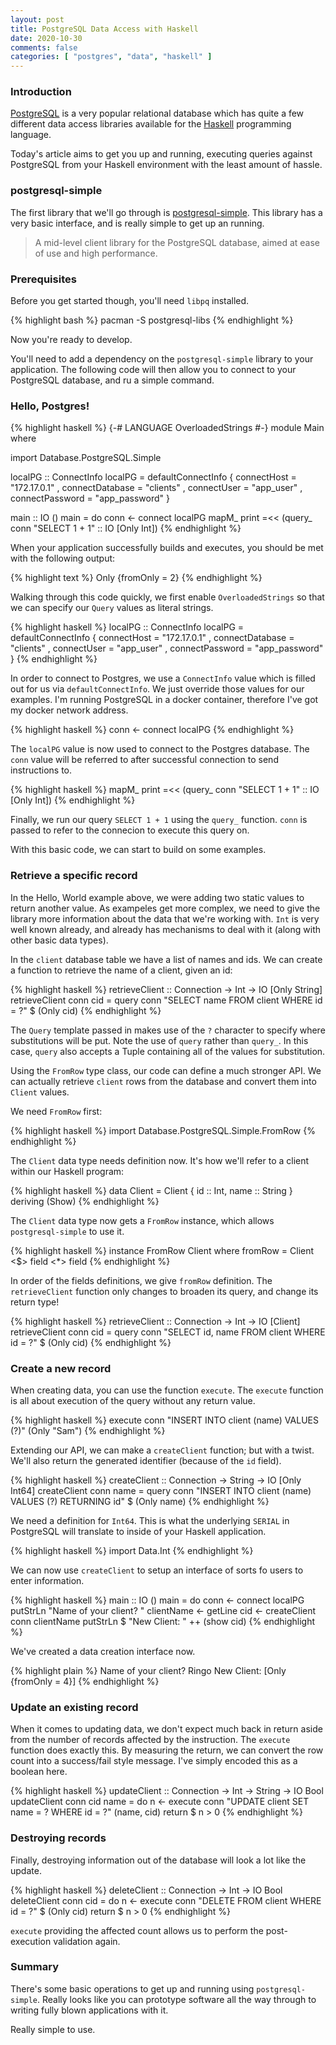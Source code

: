 ```yaml
---
layout: post
title: PostgreSQL Data Access with Haskell
date: 2020-10-30
comments: false
categories: [ "postgres", "data", "haskell" ]
---
```


### Introduction

[PostgreSQL](https://www.postgresql.org/) is a very popular relational database which has quite a few different data access libraries available for the [Haskell](https://www.haskell.org/) programming language.

Today's article aims to get you up and running, executing queries against PostgreSQL from your Haskell environment with the least amount of hassle.

### postgresql-simple

The first library that we'll go through is [postgresql-simple](https://www.stackage.org/package/postgresql-simple). This library has a very basic interface, and is really simple to get up an running.

> A mid-level client library for the PostgreSQL database, aimed at ease of use and high performance.

### Prerequisites

Before you get started though, you'll need `libpq` installed.

{% highlight bash %}
pacman -S postgresql-libs
{% endhighlight %}

Now you're ready to develop.

You'll need to add a dependency on the `postgresql-simple` library to your application. The following code will then allow you to connect to your PostgreSQL database, and ru  a simple command.

### Hello, Postgres!

{% highlight haskell %}
{-# LANGUAGE OverloadedStrings #-}
module Main where

import Database.PostgreSQL.Simple

localPG :: ConnectInfo
localPG = defaultConnectInfo
        { connectHost = "172.17.0.1"
        , connectDatabase = "clients"
        , connectUser = "app_user"
        , connectPassword = "app_password"
        }

main :: IO ()
main = do
  conn <- connect localPG
  mapM_ print =<< (query_ conn "SELECT 1 + 1" :: IO [Only Int])
{% endhighlight %}

When your application successfully builds and executes, you should be met with the following output:

{% highlight text %}
Only {fromOnly = 2}
{% endhighlight %}

Walking through this code quickly, we first enable `OverloadedStrings` so that we can specify our `Query` values as literal strings. 

{% highlight haskell %}
localPG :: ConnectInfo
localPG = defaultConnectInfo
        { connectHost = "172.17.0.1"
        , connectDatabase = "clients"
        , connectUser = "app_user"
        , connectPassword = "app_password"
        }
{% endhighlight %}

In order to connect to Postgres, we use a `ConnectInfo` value which is filled out for us via `defaultConnectInfo`. We just override those values for our examples. I'm running PostgreSQL in a docker container, therefore I've got my docker network address.

{% highlight haskell %}
conn <- connect localPG
{% endhighlight %}

The `localPG` value is now used to connect to the Postgres database. The `conn` value will be referred to after successful connection to send instructions to.

{% highlight haskell %}
mapM_ print =<< (query_ conn "SELECT 1 + 1" :: IO [Only Int])
{% endhighlight %}

Finally, we run our query `SELECT 1 + 1` using the `query_` function. `conn` is passed to refer to the connecion to execute this query on. 

With this basic code, we can start to build on some examples.

### Retrieve a specific record

In the Hello, World example above, we were adding two static values to return another value. As exampeles get more complex, we need to give the library more information about the data that we're working with. `Int` is very well known already, and already has mechanisms to deal with it (along with other basic data types).

In the `client` database table we have a list of names and ids. We can create a function to retrieve the name of a client, given an id:

{% highlight haskell %}
retrieveClient :: Connection -> Int -> IO [Only String]
retrieveClient conn cid = query conn "SELECT name FROM client WHERE id = ?" $ (Only cid)
{% endhighlight %}

The `Query` template passed in makes use of the `?` character to specify where substitutions will be put. Note the use of `query` rather than `query_`. In this case, `query` also accepts a Tuple containing all of the values for substitution.

Using the `FromRow` type class, our code can define a much stronger API. We can actually retrieve `client` rows from the database and convert them into `Client` values. 

We need `FromRow` first:

{% highlight haskell %}
import Database.PostgreSQL.Simple.FromRow
{% endhighlight %}

The `Client` data type needs definition now. It's how we'll refer to a client within our Haskell program:

{% highlight haskell %}
data Client = Client { id :: Int, name :: String }
  deriving (Show)
{% endhighlight %}

The `Client` data type now gets a `FromRow` instance, which allows `postgresql-simple` to use it.

{% highlight haskell %}
instance FromRow Client where
  fromRow = Client <$> field <*> field
{% endhighlight %}

In order of the fields definitions, we give `fromRow` definition. The `retrieveClient` function only changes to broaden its query, and change its return type!

{% highlight haskell %}
retrieveClient :: Connection -> Int -> IO [Client]
retrieveClient conn cid = query conn "SELECT id, name FROM client WHERE id = ?" $ (Only cid)
{% endhighlight %}

### Create a new record

When creating data, you can use the function `execute`. The `execute` function is all about execution of the query without any return value. 

{% highlight haskell %}
execute conn "INSERT INTO client (name) VALUES (?)" (Only "Sam")
{% endhighlight %}

Extending our API, we can make a `createClient` function; but with a twist. We'll also return the generated identifier (because of the `id` field).

{% highlight haskell %}
createClient :: Connection -> String -> IO [Only Int64]
createClient conn name =
  query conn "INSERT INTO client (name) VALUES (?) RETURNING id" $ (Only name)
{% endhighlight %}

We need a definition for `Int64`. This is what the underlying `SERIAL` in PostgreSQL will translate to inside of your Haskell application.

{% highlight haskell %}
import Data.Int
{% endhighlight %}

We can now use `createClient` to setup an interface of sorts fo users to enter information.

{% highlight haskell %}
main :: IO ()
main = do
  conn <- connect localPG
  putStrLn "Name of your client? "
  clientName <- getLine
  cid <- createClient conn clientName
  putStrLn $ "New Client: " ++ (show cid)
{% endhighlight %}

We've created a data creation interface now.

{% highlight plain %}
Name of your client?
Ringo
New Client: [Only {fromOnly = 4}]
{% endhighlight %}

### Update an existing record

When it comes to updating data, we don't expect much back in return aside from the number of records affected by the instruction. The `execute` function does exactly this. By measuring the return, we can convert the row count into a success/fail style message. I've simply encoded this as a boolean here.

{% highlight haskell %}
updateClient :: Connection -> Int -> String -> IO Bool
updateClient conn cid name = do
  n <- execute conn "UPDATE client SET name = ? WHERE id = ?" (name, cid)
  return $ n > 0
{% endhighlight %}

### Destroying records

Finally, destroying information out of the database will look a lot like the update.

{% highlight haskell %}
deleteClient :: Connection -> Int -> IO Bool
deleteClient conn cid = do
  n <- execute conn "DELETE FROM client WHERE id = ?" $ (Only cid)
  return $ n > 0
{% endhighlight %}

`execute` providing the affected count allows us to perform the post-execution validation again.

### Summary

There's some basic operations to get up and running using `postgresql-simple`. Really looks like you can prototype software all the way through to writing fully blown applications with it. 

Really simple to use.

